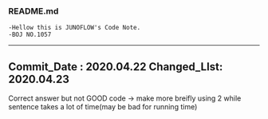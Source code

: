 ### README.md

	-Hellow this is JUNOFLOW's Code Note.
	-BOJ NO.1057
-----------------------------
Commit_Date : 2020.04.22
Changed_LIst: 2020.04.23
-----------------------------
Correct answer but not GOOD code
-> make more breifly
	using 2 while sentence takes a lot of time(may be bad for running time)
